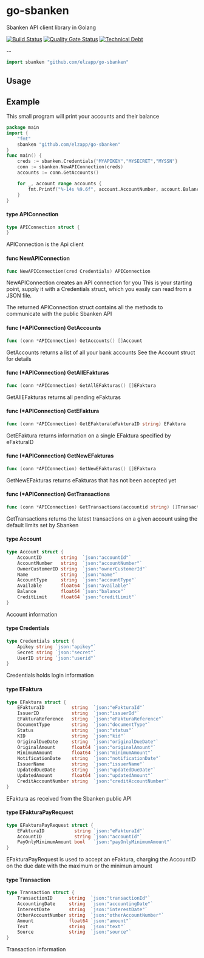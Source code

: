 # go-sbanken
Sbanken API client library in Golang


[![Build Status](https://travis-ci.org/elzapp/go-sbanken.svg?branch=master)](https://travis-ci.org/elzapp/go-sbanken) [![Quality Gate Status](https://sonarcloud.io/api/project_badges/measure?project=elzapp_go-sbanken&metric=alert_status)](https://sonarcloud.io/dashboard?id=elzapp_go-sbanken) [![Technical Debt](https://sonarcloud.io/api/project_badges/measure?project=elzapp_go-sbanken&metric=sqale_index)](https://sonarcloud.io/dashboard?id=elzapp_go-sbanken)

--
```go
import sbanken "github.com/elzapp/go-sbanken"
```

## Usage


## Example

This small program will print your accounts and their balance
```go
package main
import {
	"fmt"
	sbanken "github.com/elzapp/go-sbanken"
}
func main() {
	creds := sbanken.Credentials{"MYAPIKEY","MYSECRET","MYSSN"}
	conn := sbanken.NewAPIConnection(creds)
	accounts := conn.GetAccounts()

	for _, account range accounts {
		fmt.Printf("%-14s %9.6f", account.AccountNumber, account.Balance)
	}
}
```



#### type APIConnection

```go
type APIConnection struct {
}
```

APIConnection is the Api client

#### func  NewAPIConnection

```go
func NewAPIConnection(cred Credentials) APIConnection
```
NewAPIConnection creates an API connection for you This is your starting point,
supply it with a Credentials struct, which you easily can read from a JSON file.

The returned APIConnection struct contains all the methods to communicate with
the public Sbanken API

#### func (*APIConnection) GetAccounts

```go
func (conn *APIConnection) GetAccounts() []Account
```
GetAccounts returns a list of all your bank accounts See the Account struct for
details

#### func (*APIConnection) GetAllEFakturas

```go
func (conn *APIConnection) GetAllEFakturas() []EFaktura
```
GetAllEFakturas returns all pending eFakturas

#### func (*APIConnection) GetEFaktura

```go
func (conn *APIConnection) GetEFaktura(eFakturaID string) EFaktura
```
GetEFaktura returns information on a single EFaktura specified by eFakturaID

#### func (*APIConnection) GetNewEFakturas

```go
func (conn *APIConnection) GetNewEFakturas() []EFaktura
```
GetNewEFakturas returns eFakturas that has not been accepted yet

#### func (*APIConnection) GetTransactions

```go
func (conn *APIConnection) GetTransactions(accountid string) []Transaction
```
GetTransactions returns the latest transactions on a given account using the
default limits set by Sbanken

#### type Account

```go
type Account struct {
	AccountID       string  `json:"accountId"`
	AccountNumber   string  `json:"accountNumber"`
	OwnerCustomerID string  `json:"ownerCustomerId"`
	Name            string  `json:"name"`
	AccountType     string  `json:"accountType"`
	Available       float64 `json:"available"`
	Balance         float64 `json:"balance"`
	CreditLimit     float64 `json:"creditLimit"`
}
```

Account information

#### type Credentials

```go
type Credentials struct {
	Apikey string `json:"apikey"`
	Secret string `json:"secret"`
	UserID string `json:"userid"`
}
```

Credentials holds login information

#### type EFaktura

```go
type EFaktura struct {
	EFakturaID          string  `json:"eFakturaId"`
	IssuerID            string  `json:"issuerId"`
	EFakturaReference   string  `json:"eFakturaReference"`
	DocumentType        string  `json:"documentType"`
	Status              string  `json:"status"`
	KID                 string  `json:"kid"`
	OriginalDueDate     string  `json:"originalDueDate"`
	OriginalAmount      float64 `json:"originalAmount"`
	MinimumAmount       float64 `json:"minimumAmount"`
	NotificationDate    string  `json:"notificationDate"`
	IssuerName          string  `json:"issuerName"`
	UpdatedDueDate      string  `json:"updatedDueDate"`
	UpdatedAmount       float64 `json:"updatedAmount"`
	CreditAccountNumber string  `json:"creditAccountNumber"`
}
```

EFaktura as received from the Sbanken public API

#### type EFakturaPayRequest

```go
type EFakturaPayRequest struct {
	EFakturaID           string `json:"eFakturaId"`
	AccountID            string `json:"accountId"`
	PayOnlyMinimumAmount bool   `json:"payOnlyMinimumAmount"`
}
```

EFakturaPayRequest is used to accept an eFaktura, charging the AccountID on the
due date with the maximum or the minimun amount

#### type Transaction

```go
type Transaction struct {
	TransactionID      string  `json:"transactionId"`
	AccountingDate     string  `json:"accountingDate"`
	InterestDate       string  `json:"interestDate"`
	OtherAccountNumber string  `json:"otherAccountNumber"`
	Amount             float64 `json:"amount"`
	Text               string  `json:"text"`
	Source             string  `json:"source"`
}
```

Transaction information

